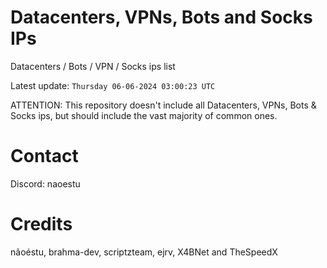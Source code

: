 # Datacenters, VPNs, Bots and Socks IPs
 
Datacenters / Bots / VPN / Socks ips list

Latest update: `Thursday 06-06-2024 03:00:23 UTC` 

ATTENTION: This repository doesn't include all Datacenters, VPNs, Bots & Socks ips, 
but should include the vast majority of common ones.

# Contact
Discord: naoestu

# Credits
nãoéstu, brahma-dev, scriptzteam, ejrv, X4BNet and TheSpeedX
